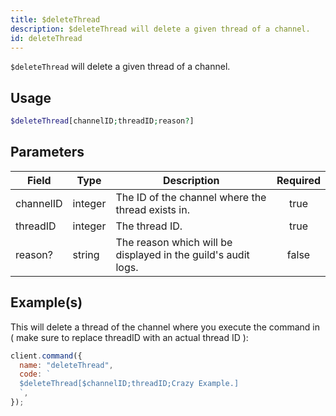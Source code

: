 ```yaml
---
title: $deleteThread
description: $deleteThread will delete a given thread of a channel.
id: deleteThread
---
```


`$deleteThread` will delete a given thread of a channel.

## Usage

```php
$deleteThread[channelID;threadID;reason?]
```

## Parameters

| Field     | Type    | Description                                                   | Required |
| --------- | ------- | ------------------------------------------------------------- | :------: |
| channelID | integer | The ID of the channel where the thread exists in.             |   true   |
| threadID  | integer | The thread ID.                                                |   true   |
| reason?   | string  | The reason which will be displayed in the guild's audit logs. |  false   |

## Example(s)

This will delete a thread of the channel where you execute the command in ( make sure to replace threadID with an actual
thread ID ):

```javascript
client.command({
  name: "deleteThread",
  code: `
  $deleteThread[$channelID;threadID;Crazy Example.]
  `,
});
```
